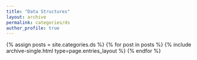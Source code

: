 ```yaml
---
title: "Data Structures"
layout: archive
permalink: categories/ds
author_profile: true
---
```


{% assign posts = site.categories.ds %}
{% for post in posts %} {% include archive-single.html type=page.entries_layout %} {% endfor %}
